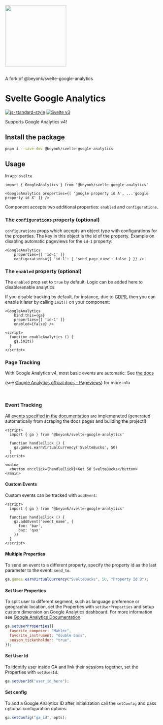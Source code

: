 <a href="https://beyonk.com">
    <br />
    <br />
    <img src="https://user-images.githubusercontent.com/218949/144224348-1b3a20d5-d68e-4a7a-b6ac-6946f19f4a86.png" width="198" />
    <br />
    <br />
</a>

A fork of @beyonk/svelte-google-analytics

# **Svelte Google Analytics**

[![js-standard-style](https://img.shields.io/badge/code%20style-standard-brightgreen.svg)](http://standardjs.com) [![Svelte v3](https://img.shields.io/badge/svelte-v3-blueviolet.svg)](https://svelte.dev)

Supports Google Analytics v4!

## Install the package

```bash
pnpm i --save-dev @beyonk/svelte-google-analytics
```

## **Usage**

In `App.svelte`

```svelte
import { GoogleAnalytics } from '@beyonk/svelte-google-analytics'

<GoogleAnalytics properties={[ 'google property id A', ...'google property id X' ]} />
```

Component accepts two additional properties: `enabled` and `configurations`.

### The `configurations` property (optional)

`configurations` props which accepts an object type with configurations for the properties. The key in this object is the id of the property.
Example on disabling automatic pageviews for the `id-1` property:

```svelte
<GoogleAnalytics
    properties={[ 'id-1' ]}
    configurations={{ 'id-1': { 'send_page_view': false } }} />
```

### The `enabled` property (optional)

The `enabled` prop set to `true` by default.
Logic can be added here to disable/enable analytics.

If you disable tracking by default, for instance, due to [GDPR](https://github.com/beyonk-adventures/gdpr-cookie-consent-banner), then you can enable it later by calling `init()` on your component:

```svelte
<GoogleAnalytics
    bind:this={ga}
    properties={[ 'id-1' ]}
    enabled={false} />

<script>
  function enableAnalytics () {
    ga.init()
  }
</script>
```

### Page Tracking

With Google Analytics v4, most basic events are automatic. See [the docs](https://support.google.com/analytics/answer/9234069)

(see [Google Analytics offical docs - Pageviews](https://developers.google.com/analytics/devguides/collection/gtagjs/pages)) for more info

<p>&nbsp;</p>

### Event Tracking

All [events specified in the documentation](https://support.google.com/analytics/answer/9267735?hl=en&ref_topic=9756175) are implemeneted (generated automatically from scraping the docs pages and building the project!)

```svelte
<script>
  import { ga } from '@beyonk/svelte-google-analytics'

  function handleClick () {
    ga.games.earnVirtualCurrency('SvelteBucks', 50)
  }
</script>

<main>
  <button on:click={handleClick}>Get 50 SvelteBucks</button>
</main>
```

#### Custom Events

Custom events can be tracked with `addEvent`:

```svelte
<script>
  import { ga } from '@beyonk/svelte-google-analytics'

  function handleClick () {
    ga.addEvent('event_name', {
      foo: 'bar',
      baz: 'qux'
    })
  }
</script>
```

#### Multiple Properties

To send an event to a different property, specify the property id as the last parameter to the event: `send_to`.

```js
ga.games.earnVirtualCurrency("SvelteBucks", 50, "Property Id B");
```

#### Set User Properties

To split user to different segment, such as language preference or geographic location, set the Properties with `setUserProperties` and setup custom dimension on Google Analytics dashboard. For more information see [Google Analytics Documentation](https://developers.google.com/analytics/devguides/collection/ga4/user-properties).

```js
ga.setUserProperties({
  favorite_composer: "Mahler",
  favorite_instrument: "double bass",
  season_ticketholder: "true",
});
```

#### Set User Id

To identify user inside GA and link their sessions together, set the Properties with `setUserId`.

```js
ga.setUserId("user_id_here");
```

#### Set config

To add a Google Analytics ID after initialization call the `setConfig` and pass optional configuration options.

```js
ga.setConfig("ga_id", opts);
```
